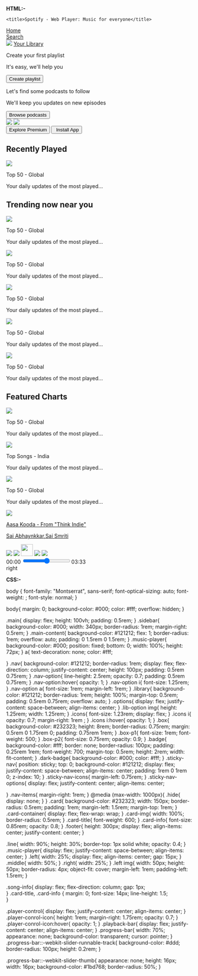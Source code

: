 **HTML:-**

<!DOCTYPE html>
<html lang="en">
<head>
    <meta charset="UTF-8">
    <meta name="viewport" content="width=device-width, initial-scale=1.0">
    <link rel="preconnect" href="https://fonts.googleapis.com">
    <link rel="preconnect" href="https://fonts.gstatic.com" crossorigin>
    <link href="https://fonts.googleapis.com/css2?family=Montserrat:ital,wght@0,100..900;1,100..900&display=swap" rel="stylesheet">
    <link rel="icon" href="./assets/logo.png">
    <link rel="stylesheet" href="style.css">
    <link rel="stylesheet" href="https://cdnjs.cloudflare.com/ajax/libs/font-awesome/6.7.2/css/all.min.css"/>
    
    <title>Spotify - Web Player: Music for everyone</title>
</head>
<body>
    <div class="main">
        <div class="sidebar">
            <div class="nav">
                 <div class="nav-option" style="opacity: 1;">
                    <i class="fa-solid fa-house"></i>
                    <a href="#">Home</a>
                 </div>
                 <div class="nav-option">
                    <i class="fa-solid fa-magnifying-glass"></i>
                    <a href="#">Search</a>
                 </div>
            </div>
            <div class="library">
                <div class="options">
                    <div class="lib-option nav-option">
                        <img src="./assets/library_icon.png">
                        <a href="#">Your Library</a>
                    </div>
                    <div class="icons">
                        <i class="fa-solid fa-plus"></i>
                        <i class="fa-solid fa-arrow-right"></i>
                    </div>
                </div>
                <div class="lib-box">
                <div class="box">
                    <p class="box-p1">Create your first playlist</p>
                    <p class="box-p2">It's easy, we'll help you</p>
                    <button class="badge">Create playlist</button>
                </div>
            </div>
            <div class="lib-box">
                <div class="box">
                    <p class="box-p1">Let's find some podcasts to follow</p>
                    <p class="box-p2">We'll keep you updates on new episodes</p>
                    <button class="badge">Browse podcasts</button>
                </div>
            </div>
            </div>
        </div>
        <div class="main-content">
            <div class="sticky-nav">
                <div class="sticky-nav-icons">
                     <img src="./assets/backward_icon.png">
                     <img src="./assets/forward_icon.png" class="hide">
                </div>
               <div class="sticky-nav-options">
                <button class="badge nav-items hide">Explore Premium</button>
                <button class="badge nav-items dark-badge"><i class="fa-solid fa-circle-arrow-down" style="margin-right: 5px;"></i>Install App</button>
                <i class="fa-solid fa-user nav-items"></i>
               </div> 
            </div>
                <h2>Recently Played</h2>
                <div class="card-container">
                    <div class="card">
                    <img src="./assets/card1img.jpeg" class="card-img">
                    <p class="card-title">Top 50 - Global</p>
                    <p class="card-info">Your daily updates of the most played...</p>
                </div>
            </div>
            <h2>Trending now near you</h2>
                <div class="card-container">
                    <div class="card">
                    <img src="./assets/card2img.jpeg" class="card-img">
                    <p class="card-title">Top 50 - Global</p>
                    <p class="card-info">Your daily updates of the most played...</p>
                </div>
                    <div class="card">
                    <img src="./assets/card3img.jpeg" class="card-img">
                    <p class="card-title">Top 50 - Global</p>
                    <p class="card-info">Your daily updates of the most played...</p>
                </div>
                    <div class="card">
                    <img src="./assets/card4img.jpeg" class="card-img">
                    <p class="card-title">Top 50 - Global</p>
                    <p class="card-info">Your daily updates of the most played...</p>
                </div>
                    <div class="card">
                    <img src="./assets/card3img.jpeg" class="card-img">
                    <p class="card-title">Top 50 - Global</p>
                    <p class="card-info">Your daily updates of the most played...</p>
                </div>
                    <div class="card">
                    <img src="./assets/card4img.jpeg" class="card-img">
                    <p class="card-title">Top 50 - Global</p>
                    <p class="card-info">Your daily updates of the most played...</p>
                </div>
            </div>
            <h2>Featured Charts</h2>
                <div class="card-container">
                    <div class="card">
                    <img src="./assets/card5img.jpeg" class="card-img">
                    <p class="card-title">Top 50 - Global</p>
                    <p class="card-info">Your daily updates of the most played...</p>
                </div>
                <div class="card">
                    <img src="./assets/card6img.jpeg" class="card-img">
                    <p class="card-title">Top Songs - India</p>
                    <p class="card-info">Your daily updates of the most played...</p>
                </div>
                <div class="card">
                    <img src="./assets/card1img.jpeg" class="card-img">
                    <p class="card-title">Top 50 - Global</p>
                    <p class="card-info">Your daily updates of the most played...</p>
                </div>
            </div>
            <div class="footer">
                <div class="line"></div>
            </div>
        </div>
        <div class="music-player">
            <div class="left">
                <img src="./assets/card7.jpg">
                <div class="song-info">
                    <p class="card-title"><a href="#">Aasa Kooda - From "Think Indie"</a></p>
                    <p class="card-info"><a href="#">Sai Abhaynkkar,Sai Smriti</a></p>
                </div>
                 <i class="fa-solid fa-heart"></i>
            </div>
            <div class="middle">
                <div class="player-control">
                    <img src="./assets/player_icon1.png" class="player-conrol-icon"> 
                    <img src="./assets/player_icon2.png" class="player-conrol-icon"> 
                    <img src="./assets/player_icon3.png" class="player-conrol-icon" style="opacity: 1; height:2rem;"> 
                    <img src="./assets/player_icon4.png" class="player-conrol-icon">
                    <img src="./assets/player_icon5.png" class="player-conrol-icon"> 
                </div>
                <div class="player-bar">
                    <span class="current-time">00:00</span>
                    <input type="range" min="0" max="100" class="progress-bar"
                    <span class="total-time">03:33</span>
                </div>
            </div>
            <div class="right">right</div>
        </div>
    </div>
</body>
</html>


**CSS:-**

body {
  font-family: "Montserrat", sans-serif;
  font-optical-sizing: auto;
  font-weight: <weight>;
  font-style: normal; 
}

body{
    margin: 0;
    background-color: #000;
    color: #fff;
    overflow: hidden;
}

.main{
    display: flex;
    height: 100vh;
    padding: 0.5rem;
}
.sidebar{
    background-color: #000;
    width: 340px;
    border-radius: 1rem;
    margin-right: 0.5rem;
}
.main-content{
    background-color: #121212;
    flex: 1;
    border-radius: 1rem;
    overflow: auto;
    padding: 0 1.5rem 0 1.5rem;
}
.music-player{
    background-color: #000;
    position: fixed;
    bottom: 0;
    width: 100%;
    height: 72px;
}
a{
    text-decoration: none;
    color: #fff;
    
}
.nav{
    background-color: #121212;
    border-radius: 1rem;
    display: flex;
    flex-direction: column;
    justify-content: center;
    height: 100px;
    padding: 0.5rem  0.75rem;
}
.nav-option{
    line-height: 2.5rem;
    opacity: 0.7;
    padding: 0.5rem 0.75rem;
}
.nav-option:hover{
    opacity: 1;
}
.nav-option i{
    font-size: 1.25rem;
}
.nav-option a{
    font-size: 1rem;
    margin-left: 1rem;
}
.library{
    background-color: #121212;
    border-radius: 1rem;
    height: 100%;
    margin-top: 0.5rem;
    padding: 0.5rem 0.75rem;
    overflow: auto;
}
.options{
    display: flex;
    justify-content: space-between;
    align-items: center;
}
.lib-option img{
    height: 1.25rem;
    width: 1.25rem;
}
.icons{
    font-size: 1.23rem;
    display: flex;
}
.icons i{
    opacity: 0.7;
    margin-right: 1rem ;
}
.icons i:hover{
    opacity: 1;
}
.box{
    background-color: #232323;
    height: 8rem;
    border-radius: 0.75rem;
    margin: 0.5rem 0 1.75rem 0;
    padding: 0.75rem 1rem;
}
.box-p1{
    font-size: 1rem;
    font-weight: 500;
}
.box-p2{
    font-size: 0.75rem;
    opacity: 0.9;
}
.badge{
    background-color: #fff;
    border: none;
    border-radius: 100px;
    padding: 0.25rem 1rem;
    font-weight: 700;
    margin-top: 0.5rem;
    height: 2rem;
    width: fit-content;
}
.dark-badge{
    background-color: #000;
    color: #fff;
}
.sticky-nav{
    position: sticky;
    top: 0;
    background-color: #121212;
    display: flex;
    justify-content: space-between;
    align-items: center;
    padding: 1rem 0 1rem 0;
    z-index: 10;
}
.sticky-nav-icons{
    margin-left: 0.75rem;
}
.sticky-nav-options{
    display: flex;
    justify-content: center;
    align-items: center;

}
.nav-items{
    margin-right: 1rem;
}
@media (max-width: 1000px){
    .hide{
        display: none;
    } 
}
.card{
    background-color: #232323;
    width: 150px;
    border-radius: 0.5rem;
    padding: 1rem;
    margin-left: 1.5rem;
    margin-top: 1rem;
}
.card-container{
    display: flex;
    flex-wrap: wrap;
}
.card-img{
    width: 100%;
    border-radius: 0.5rem;
}
.card-title{
    font-weight: 600;
}
.card-info{
    font-size: 0.85rem;
    opacity: 0.8;
}
.footer{
    height: 300px;
    display: flex;
    align-items: center;
    justify-content: center;
}

.line{
    width: 90%;
    height: 30%;
    border-top: 1px solid white;
    opacity: 0.4;
}
.music-player{
    display: flex;
    justify-content: space-between;
    align-items: center;
}
.left{
    width: 25%;
    display: flex;
    align-items: center;
    gap: 15px;
}
.middle{
    width: 50%;
}
.right{
    width: 25%;
}
.left img{
    width: 50px;
    height: 50px;
    border-radius: 4px;
    object-fit: cover;
    margin-left: 1rem;
    padding-left: 1.5rem;
}

.song-info{
    display: flex;
    flex-direction: column;
    gap: 1px;  
}
.card-title, .card-info {
  margin: 0;
  font-size: 14px;
  line-height: 1.5;    
}

.player-control{
    display: flex;
    justify-content: center;
    align-items: center;
}
.player-conrol-icon{
    height: 1rem;
    margin-right: 1.75rem;
    opacity: 0.7;
}
.player-conrol-icon:hover{
    opacity: 1;
}
.playback-bar{
    display: flex;
    justify-content: center;
    align-items: center;
}
.progress-bar{
    width: 70%;
    appearance: none;
    background-color: transparent;
    cursor: pointer;
}
.progress-bar::-webkit-slider-runnable-track{
    background-color: #ddd;
    border-radius: 100px;
    height: 0.2rem;
}

.progress-bar::-webkit-slider-thumb{
    appearance: none;
    height: 16px;
    width: 16px;
    background-color: #1bd768;
    border-radius: 50%;
}
